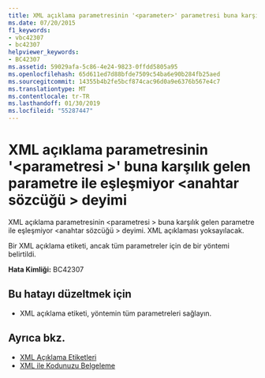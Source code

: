 ```yaml
---
title: XML açıklama parametresinin '<parameter>' parametresi buna karşılık gelen eşleşmiyor <keyword> deyimi
ms.date: 07/20/2015
f1_keywords:
- vbc42307
- bc42307
helpviewer_keywords:
- BC42307
ms.assetid: 59029afa-5c86-4e24-9823-0ffdd5805a95
ms.openlocfilehash: 65d611ed7d88bfde7509c54ba6e90b284fb25aed
ms.sourcegitcommit: 14355b4b2fe5bcf874cac96d0a9e6376b567e4c7
ms.translationtype: MT
ms.contentlocale: tr-TR
ms.lasthandoff: 01/30/2019
ms.locfileid: "55287447"
---
```

# <a name="xml-comment-parameter-parameter-does-not-match-a-parameter-on-the-corresponding-keyword-statement"></a>XML açıklama parametresinin '\<parametresi >' buna karşılık gelen parametre ile eşleşmiyor \<anahtar sözcüğü > deyimi
XML açıklama parametresinin \<parametresi > buna karşılık gelen parametre ile eşleşmiyor \<anahtar sözcüğü > deyimi. XML açıklaması yoksayılacak.  
  
 Bir XML açıklama etiketi, ancak tüm parametreler için de bir yöntemi belirtildi.  
  
 **Hata Kimliği:** BC42307  
  
## <a name="to-correct-this-error"></a>Bu hatayı düzeltmek için  
  
-   XML açıklama etiketi, yöntemin tüm parametreleri sağlayın.  
  
## <a name="see-also"></a>Ayrıca bkz.
- [XML Açıklama Etiketleri](../../visual-basic/language-reference/xmldoc/index.md)
- [XML ile Kodunuzu Belgeleme](../../visual-basic/programming-guide/program-structure/documenting-your-code-with-xml.md)

